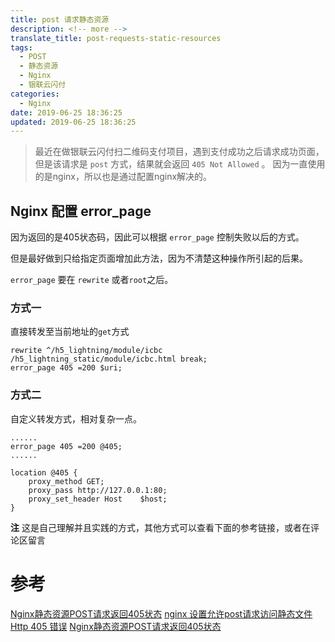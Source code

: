 ```yaml
---
title: post 请求静态资源
description: <!-- more -->
translate_title: post-requests-static-resources
tags:
  - POST
  - 静态资源
  - Nginx
  - 银联云闪付
categories:
  - Nginx
date: 2019-06-25 18:36:25
updated: 2019-06-25 18:36:25
---
```


> 最近在做银联云闪付扫二维码支付项目，遇到支付成功之后请求成功页面，但是该请求是 `post` 方式，结果就会返回 `405 Not Allowed` 。
> 因为一直使用的是nginx，所以也是通过配置nginx解决的。

## Nginx 配置 error_page 
因为返回的是405状态码，因此可以根据 `error_page` 控制失败以后的方式。

但是最好做到只给指定页面增加此方法，因为不清楚这种操作所引起的后果。

`error_page` 要在 `rewrite` 或者`root`之后。

### 方式一

直接转发至当前地址的`get`方式

```
rewrite ^/h5_lightning/module/icbc /h5_lightning_static/module/icbc.html break;
error_page 405 =200 $uri;
```

### 方式二

自定义转发方式，相对复杂一点。

```
......
error_page 405 =200 @405;
......

location @405 {
    proxy_method GET;
    proxy_pass http://127.0.0.1:80;
    proxy_set_header Host    $host;
}
```

**注** 这是自己理解并且实践的方式，其他方式可以查看下面的参考链接，或者在评论区留言


# 参考
[Nginx静态资源POST请求返回405状态](https://blog.csdn.net/celeste7777/article/details/52232538/)
[nginx 设置允许post请求访问静态文件](https://jingyan.baidu.com/article/6525d4b1921db0ac7d2e940f.html)
[Http 405 错误](https://www.jianshu.com/p/dd7315428462)
[Nginx静态资源POST请求返回405状态](https://blog.csdn.net/p_ython/article/details/79366414)